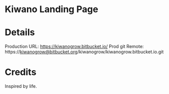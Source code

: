 Kiwano Landing Page
============

# Details

Production URL:
https://kiwanogrow.bitbucket.io/
Prod git Remote:
https://kiwanogrow@bitbucket.org/kiwanogrow/kiwanogrow.bitbucket.io.git

# Credits

Inspired by life.
